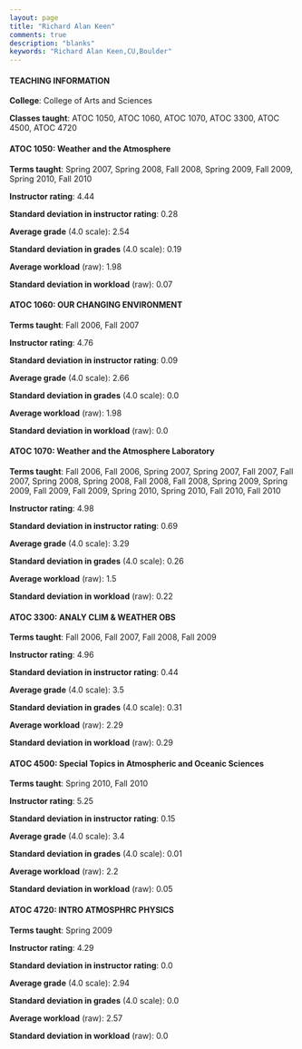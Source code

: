 ```yaml
---
layout: page
title: "Richard Alan Keen" 
comments: true
description: "blanks"
keywords: "Richard Alan Keen,CU,Boulder"
---
```

<head>
<script src="https://ajax.googleapis.com/ajax/libs/jquery/2.1.3/jquery.min.js"></script>
<script src="https://dl.dropboxusercontent.com/s/pc42nxpaw1ea4o9/highcharts.js?dl=0"></script>
<!-- <script src="../assets/js/highcharts.js"></script> -->
<style type="text/css">@font-face {
	font-family: "Bebas Neue";
	src: url(https://www.filehosting.org/file/details/544349/BebasNeue Regular.otf) format("opentype");
	}
	h1.Bebas { 
		font-family: "Bebas Neue", Verdana, Tahoma;
	}
</style>
</head>
	   
#### TEACHING INFORMATION

**College**: College of Arts and Sciences

**Classes taught**: ATOC 1050, ATOC 1060, ATOC 1070, ATOC 3300, ATOC 4500, ATOC 4720

#### ATOC 1050: Weather and the Atmosphere

**Terms taught**: Spring 2007, Spring 2008, Fall 2008, Spring 2009, Fall 2009, Spring 2010, Fall 2010

**Instructor rating**: 4.44

**Standard deviation in instructor rating**: 0.28

**Average grade** (4.0 scale): 2.54

**Standard deviation in grades** (4.0 scale): 0.19

**Average workload** (raw): 1.98

**Standard deviation in workload** (raw): 0.07

#### ATOC 1060: OUR CHANGING ENVIRONMENT

**Terms taught**: Fall 2006, Fall 2007

**Instructor rating**: 4.76

**Standard deviation in instructor rating**: 0.09

**Average grade** (4.0 scale): 2.66

**Standard deviation in grades** (4.0 scale): 0.0

**Average workload** (raw): 1.98

**Standard deviation in workload** (raw): 0.0

#### ATOC 1070: Weather and the Atmosphere Laboratory

**Terms taught**: Fall 2006, Fall 2006, Spring 2007, Spring 2007, Fall 2007, Fall 2007, Spring 2008, Spring 2008, Fall 2008, Fall 2008, Spring 2009, Spring 2009, Fall 2009, Fall 2009, Spring 2010, Spring 2010, Fall 2010, Fall 2010

**Instructor rating**: 4.98

**Standard deviation in instructor rating**: 0.69

**Average grade** (4.0 scale): 3.29

**Standard deviation in grades** (4.0 scale): 0.26

**Average workload** (raw): 1.5

**Standard deviation in workload** (raw): 0.22

#### ATOC 3300: ANALY CLIM & WEATHER OBS

**Terms taught**: Fall 2006, Fall 2007, Fall 2008, Fall 2009

**Instructor rating**: 4.96

**Standard deviation in instructor rating**: 0.44

**Average grade** (4.0 scale): 3.5

**Standard deviation in grades** (4.0 scale): 0.31

**Average workload** (raw): 2.29

**Standard deviation in workload** (raw): 0.29

#### ATOC 4500: Special Topics in Atmospheric and Oceanic Sciences

**Terms taught**: Spring 2010, Fall 2010

**Instructor rating**: 5.25

**Standard deviation in instructor rating**: 0.15

**Average grade** (4.0 scale): 3.4

**Standard deviation in grades** (4.0 scale): 0.01

**Average workload** (raw): 2.2

**Standard deviation in workload** (raw): 0.05

#### ATOC 4720: INTRO ATMOSPHRC PHYSICS

**Terms taught**: Spring 2009

**Instructor rating**: 4.29

**Standard deviation in instructor rating**: 0.0

**Average grade** (4.0 scale): 2.94

**Standard deviation in grades** (4.0 scale): 0.0

**Average workload** (raw): 2.57

**Standard deviation in workload** (raw): 0.0


